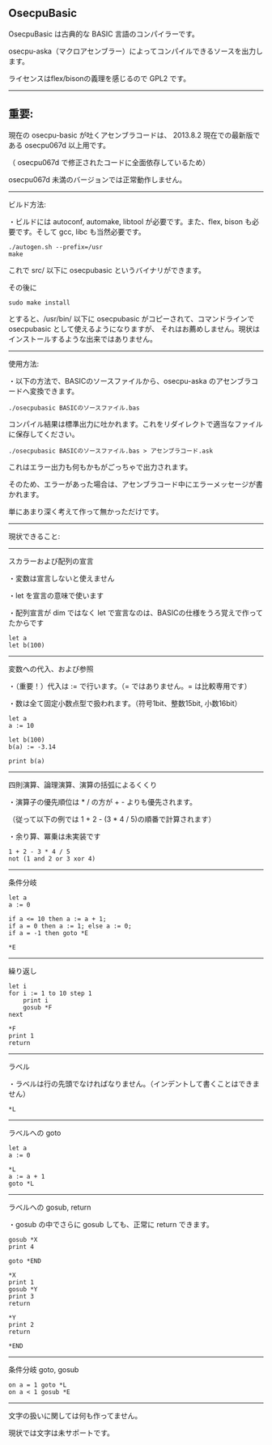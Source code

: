 ## OsecpuBasic

OsecpuBasic は古典的な BASIC 言語のコンパイラーです。

osecpu-aska（マクロアセンブラー）によってコンパイルできるソースを出力します。

ライセンスはflex/bisonの義理を感じるので GPL2 です。



***
## 重要:

現在の osecpu-basic が吐くアセンブラコードは、 2013.8.2 現在での最新版である osecpu067d 以上用です。

（ osecpu067d で修正されたコードに全面依存しているため）

osecpu067d 未満のバージョンでは正常動作しません。



***

ビルド方法:

・ビルドには autoconf, automake, libtool が必要です。また、flex, bison も必要です。そして gcc, libc も当然必要です。

    ./autogen.sh --prefix=/usr
    make

これで src/ 以下に osecpubasic というバイナリができます。

その後に

    sudo make install

とすると、/usr/bin/ 以下に osecpubasic がコピーされて、コマンドラインで osecpubasic として使えるようになりますが、
それはお薦めしません。現状はインストールするような出来ではありません。



***

使用方法:

・以下の方法で、BASICのソースファイルから、osecpu-aska のアセンブラコードへ変換できます。

    ./osecpubasic BASICのソースファイル.bas

コンパイル結果は標準出力に吐かれます。これをリダイレクトで適当なファイルに保存してください。

    ./osecpubasic BASICのソースファイル.bas > アセンブラコード.ask

これはエラー出力も何もかもがごっちゃで出力されます。

そのため、エラーがあった場合は、アセンブラコード中にエラーメッセージが書かれます。

単にあまり深く考えて作って無かっただけです。

***

現状できること:

***

スカラーおよび配列の宣言

・変数は宣言しないと使えません

・let を宣言の意味で使います

・配列宣言が dim ではなく let で宣言なのは、BASICの仕様をうろ覚えで作ってたからです

    let a
    let b(100)



***

変数への代入、および参照

・（重要！）代入は := で行います。（= ではありません。= は比較専用です）

・数は全て固定小数点型で扱われます。（符号1bit、整数15bit, 小数16bit）

    let a
    a := 10

    let b(100)
    b(a) := -3.14

    print b(a)



***

四則演算、論理演算、演算の括弧によるくくり

・演算子の優先順位は * / の方が + - よりも優先されます。

（従って以下の例では 1 + 2 - (3 * 4 / 5)の順番で計算されます）

・余り算、冪乗は未実装です

    1 + 2 - 3 * 4 / 5
    not (1 and 2 or 3 xor 4)



***

条件分岐

    let a
    a := 0

    if a <= 10 then a := a + 1;
    if a = 0 then a := 1; else a := 0;
    if a = -1 then goto *E

    *E



***

繰り返し

    let i
    for i := 1 to 10 step 1
        print i
        gosub *F
    next

    *F
    print 1
    return



***

ラベル

・ラベルは行の先頭でなければなりません。（インデントして書くことはできません）

    *L



***

ラベルへの goto

    let a
    a := 0

    *L
    a := a + 1
    goto *L



***

ラベルへの gosub, return

・gosub の中でさらに gosub しても、正常に return できます。

    gosub *X
    print 4

    goto *END

    *X
    print 1
    gosub *Y
    print 3
    return

    *Y
    print 2
    return

    *END



***

条件分岐 goto, gosub

    on a = 1 goto *L
    on a < 1 gosub *E



***

文字の扱いに関しては何も作ってません。

現状では文字は未サポートです。



